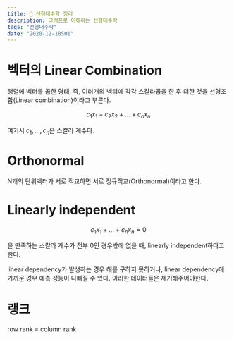 ```yaml
---
title: 📐 선형대수학 정리
description: 그래프로 이해하는 선형대수학
tags: "선형대수학"
date: "2020-12-18S01"
---
```


# 벡터의 Linear Combination

행렬에 벡터를 곱한 형태, 즉, 여러개의 벡터에 각각 스칼라곱을 한 후 더한 것을 선형조합(Linear combination)이라고 부른다.

$$c_1 x_1 + c_2 x_2 + ... + c_n x_n$$

여기서 $c_1,...,c_n$은 스칼라 계수다.

# Orthonormal

N개의 단위벡터가 서로 직교하면 서로 정규직교(Orthonormal)이라고 한다.

# Linearly independent

$$c_1 x_1 + ... + c_n x_n = 0$$

을 만족하는 스칼라 계수가 전부 0인 경우밖에 없을 때, linearly independent하다고 한다.

linear dependency가 발생하는 경우 해를 구하지 못하거나, linear dependency에 가까운 경우 예측 성능이 나빠질 수 있다. 이러한 데이터들은 제거해주어야한다.

# 랭크

row rank = column rank

